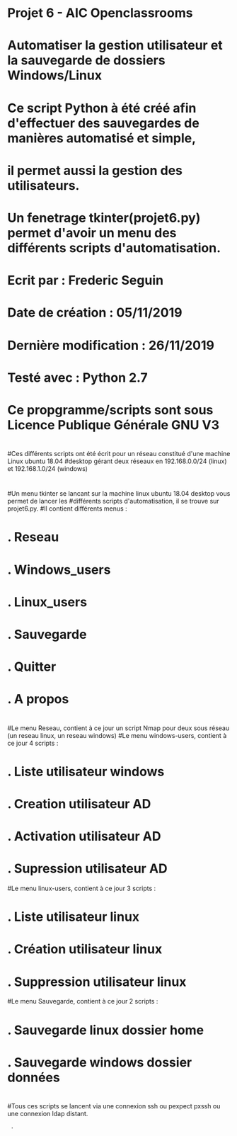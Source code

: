 # Projet 6 - AIC Openclassrooms
#
# Automatiser la gestion utilisateur et la sauvegarde de dossiers Windows/Linux    
# 
# Ce script Python à été créé afin d'effectuer des sauvegardes de manières automatisé et simple,  
# il permet aussi la gestion des utilisateurs.                                                    
# Un fenetrage tkinter(projet6.py) permet d'avoir un menu des différents scripts d'automatisation.
#                                                                                                 
#                                                                                                 
# Ecrit par : Frederic Seguin
#                                  
# Date de création : 05/11/2019
#
# Dernière modification : 26/11/2019
#
# Testé avec : Python 2.7                                                                         
#                                                                                                 
# Ce propgramme/scripts sont sous Licence Publique Générale GNU V3
#
#
#
#Ces différents scripts ont été écrit pour un réseau constitué d'une machine Linux ubuntu 18.04 
#desktop gérant deux réseaux en 192.168.0.0/24 (linux) et 192.168.1.0/24 (windows)
#
#Un menu tkinter se lancant sur la machine linux ubuntu 18.04 desktop vous permet de lancer les 
#différents scripts d'automatisation, il se trouve sur projet6.py.
#Il contient différents menus :
# .  Reseau
# .  Windows_users
# .  Linux_users
# .  Sauvegarde
# .  Quitter
# .  A propos
#      
#Le menu Reseau, contient à ce jour un script Nmap pour deux sous réseau (un reseau linux, un reseau windows)
#Le menu windows-users, contient à ce jour 4 scripts :
# . Liste utilisateur windows
# . Creation utilisateur AD 
# . Activation utilisateur AD
# . Supression utilisateur AD
#Le menu linux-users, contient à ce jour 3 scripts :
# . Liste utilisateur linux
# . Création utilisateur linux
# . Suppression utilisateur linux
#Le menu Sauvegarde, contient à ce jour 2 scripts :
# . Sauvegarde linux dossier home
# . Sauvegarde windows dossier données
#     
#Tous ces scripts se lancent via une connexion ssh ou pexpect pxssh ou une connexion ldap distant.



     
     . 

